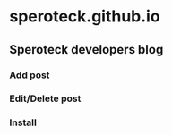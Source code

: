 speroteck.github.io
===================

Speroteck developers blog
-------------------------

### Add post

### Edit/Delete post

### Install



